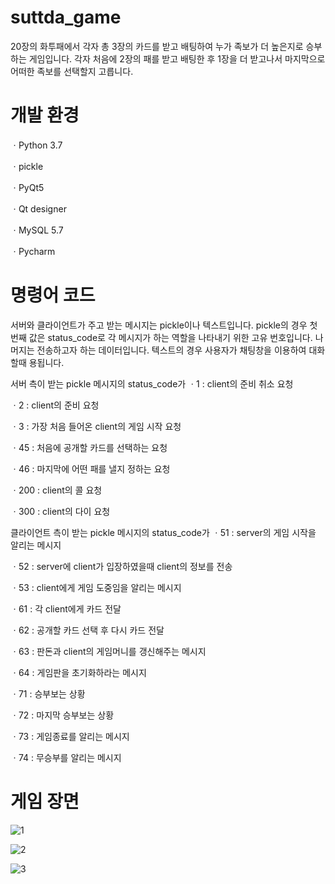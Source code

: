 # suttda_game

20장의 화투패에서 각자 총 3장의 카드를 받고 배팅하여 누가 족보가 더 높은지로 승부하는 게임입니다. 각자 처음에 2장의 패를 받고 배팅한 후 1장을 더 받고나서 마지막으로 어떠한 족보를 선택할지 고릅니다.


# 개발 환경

ㆍPython 3.7
 
ㆍpickle
 
ㆍPyQt5

ㆍQt designer

ㆍMySQL 5.7

ㆍPycharm




# 명령어 코드
서버와 클라이언트가 주고 받는 메시지는 pickle이나 텍스트입니다. 
pickle의 경우 첫 번째 값은 status_code로 각 메시지가 하는 역할을 나타내기 위한 고유 번호입니다. 나머지는 전송하고자 하는 데이터입니다. 
텍스트의 경우 사용자가 채팅창을 이용하여 대화할때 용됩니다. 

서버 측이 받는 pickle 메시지의 status_code가
ㆍ1  : client의 준비 취소 요청

ㆍ2  : client의 준비 요청

ㆍ3  : 가장 처음 들어온 client의 게임 시작 요청

ㆍ45  : 처음에 공개할 카드를 선택하는 요청

ㆍ46  : 마지막에 어떤 패를 낼지 정하는 요청

ㆍ200  : client의 콜 요청

ㆍ300  : client의 다이 요청




클라이언트 측이 받는 pickle 메시지의 status_code가
ㆍ51  : server의 게임 시작을 알리는 메시지

ㆍ52  : server에 client가 입장하였을때 client의 정보를 전송

ㆍ53  : client에게 게임 도중임을 알리는 메시지

ㆍ61  : 각 client에게 카드 전달

ㆍ62  : 공개할 카드 선택 후 다시 카드 전달

ㆍ63  : 판돈과 client의 게임머니를 갱신해주는 메시지

ㆍ64  : 게임판을 초기화하라는 메시지

ㆍ71  : 승부보는 상황

ㆍ72  : 마지막 승부보는 상황

ㆍ73  : 게임종료를 알리는 메시지

ㆍ74  : 무승부를 알리는 메시지








# 게임 장면
![1](https://user-images.githubusercontent.com/66295630/111086241-6dc55100-855e-11eb-89ec-2f6caa82c8a8.PNG)


![2](https://user-images.githubusercontent.com/66295630/111086243-6f8f1480-855e-11eb-9901-7a3f0cff7f69.PNG)


![3](https://user-images.githubusercontent.com/66295630/111086077-c3e5c480-855d-11eb-8246-225bdf89db21.png)


